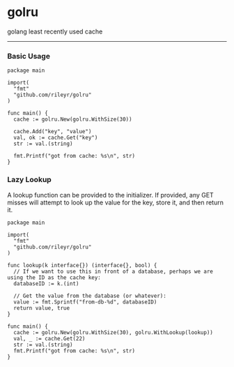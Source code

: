 # golru

golang least recently used cache

---

### Basic Usage


```golang
package main

import(
  "fmt"
  "github.com/rileyr/golru"
)

func main() {
  cache := golru.New(golru.WithSize(30))

  cache.Add("key", "value")
  val, ok := cache.Get("key")
  str := val.(string)

  fmt.Printf("got from cache: %s\n", str)
}
```

### Lazy Lookup

A lookup function can be provided to the initializer. If provided, any GET misses
will attempt to look up the value for the key, store it, and then return it.

```golang
package main

import(
  "fmt"
  "github.com/rileyr/golru"
)

func lookup(k interface{}) (interface{}, bool) {
  // If we want to use this in front of a database, perhaps we are using the ID as the cache key:
  databaseID := k.(int)

  // Get the value from the database (or whatever):
  value := fmt.Sprintf("from-db-%d", databaseID)
  return value, true
}

func main() {
  cache := golru.New(golru.WithSize(30), golru.WithLookup(lookup))
  val, _ := cache.Get(22)
  str := val.(string)
  fmt.Printf("got from cache: %s\n", str)
}
```
